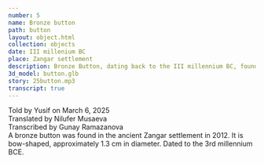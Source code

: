 ```yaml
---
number: 5
name: Bronze button
path: button
layout: object.html
collection: objects
date: III millenium BC
place: Zangar settlement
description: Bronze Button, dating back to the III millennium BC, found in the Zangar settlement in 2012 by Idris Aliyev.
3d_model: button.glb
story: 25button.mp3
transcript: true
---
```


<div class="meta">
Told by Yusif on March 6, 2025 <br>
Translated by Nilufer Musaeva<br>
Transcribed by Gunay Ramazanova

</div>
A bronze button was found in the ancient Zangar settlement in 2012. It is bow-shaped, approximately 1.3 cm in diameter. Dated to the 3rd millennium BCE.
